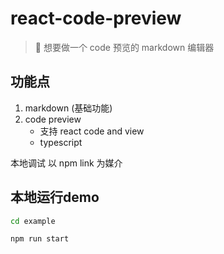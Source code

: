 # react-code-preview

> 🚀 想要做一个 code 预览的 markdown 编辑器

## 功能点
1. markdown (基础功能)
2. code preview
	- 支持 react code and view
	- typescript

本地调试 以 npm link 为媒介

## 本地运行demo
```bash
cd example

npm run start
```
